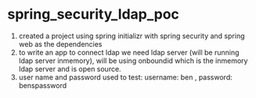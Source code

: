 # spring_security_ldap_poc

1) created a project using spring initializr with spring security and spring web as the dependencies
2) to write an app to connect ldap we need ldap server (will be running ldap server inmemory), will be using onboundid which is the inmemory ldap server and is open source.
3) user name and password used to test: username: ben , password: benspassword
